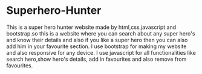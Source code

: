 # Superhero-Hunter
This is a super hero hunter website made by html,css,javascript and bootstrap.so this is a website where you can search about any super hero's and know their details and also if you like a super hero then you can also add him in your favourite section.
I use bootstrap for making my website and also responsive for any device.
I use  javascript for all functionalities like search hero,show hero's details, add in favourites and also remove from favourites.
